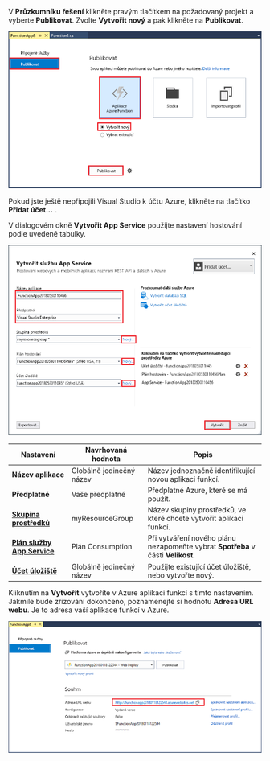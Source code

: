 V **Průzkumníku řešení** klikněte pravým tlačítkem na požadovaný projekt a vyberte **Publikovat**. Zvolte **Vytvořit nový** a pak klikněte na **Publikovat**. 

![Publikování a vytvoření nové aplikace funkcí](./media/functions-vstools-publish/functions-vstools-publish-new-function-app.png)

Pokud jste ještě nepřipojili Visual Studio k účtu Azure, klikněte na tlačítko **Přidat účet...** .  

V dialogovém okně **Vytvořit App Service** použijte nastavení hostování podle uvedené tabulky. 

![Místní modul runtime Azure](./media/functions-vstools-publish/functions-vstools-publish.png)

| Nastavení      | Navrhovaná hodnota  | Popis                                |
| ------------ |  ------- | -------------------------------------------------- |
| **Název aplikace** | Globálně jedinečný název | Název jednoznačně identifikující novou aplikaci funkcí. |
| **Předplatné** | Vaše předplatné | Předplatné Azure, které se má použít. |
| **[Skupina prostředků](../articles/azure-resource-manager/resource-group-overview.md)** | myResourceGroup |  Název skupiny prostředků, ve které chcete vytvořit aplikaci funkcí. |
| **[Plán služby App Service](../articles/azure-functions/functions-scale.md)** | Plán Consumption | Při vytváření nového plánu nezapomeňte vybrat **Spotřeba** v části **Velikost**.  |
| **[Účet úložiště](../articles/storage/storage-create-storage-account.md#create-a-storage-account)** | Globálně jedinečný název | Použijte existující účet úložiště, nebo vytvořte nový.   |

Kliknutím na **Vytvořit** vytvoříte v Azure aplikaci funkcí s tímto nastavením. Jakmile bude zřizování dokončeno, poznamenejte si hodnotu **Adresa URL webu**. Je to adresa vaší aplikace funkcí v Azure. 

![Místní modul runtime Azure](./media/functions-vstools-publish/functions-vstools-publish-profile.png)
